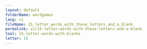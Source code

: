 ```yaml
---
layout: default
folderName: wordgames
lang: vi
fileName: 15_letter_words_with_these_letters_and_a_blank
permalink: vi/15-letter-words-with-these-letters-and-a-blank
tool: 15-letter-words-with-blanks
letter: 15
---
```

